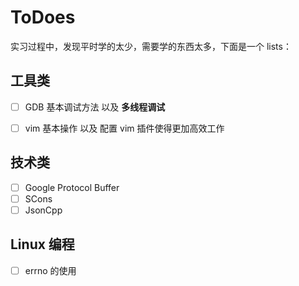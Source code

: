 ToDoes
======

实习过程中，发现平时学的太少，需要学的东西太多，下面是一个 lists：


## 工具类

- [ ] GDB 基本调试方法 以及 **多线程调试**
- [ ] vim 基本操作 以及 配置 vim 插件使得更加高效工作


## 技术类

- [ ] Google Protocol Buffer
- [ ] SCons
- [ ] JsonCpp

## Linux 编程

- [ ] errno 的使用

